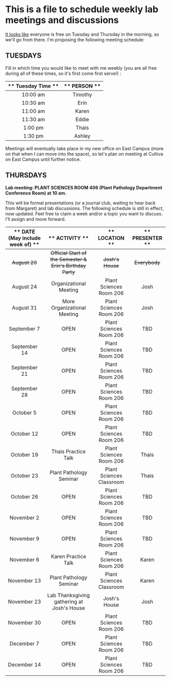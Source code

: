 # This is a file to schedule weekly lab meetings and discussions

[It looks like](http://whenisgood.net/akrkr3e/results/qkqsztz) everyone is free on Tuesday and Thursday in the morning, so we'll go from there.  I'm proposing the following meeting schedule:

## __TUESDAYS__

Fill in which time you would like to meet with me weekly (you are all free during all of these times, so it's first come first serve!) :

** Tuesday Time **|** PERSON **
:-----:|:-----:
10:00 am | Timothy
10:30 am | Erin
11:00 am | Karen
11:30 am | Eddie
1:00 pm | Thais
1:30 pm | Ashley

Meetings will eventually take place in my new office on East Campus (more on that when I can move into the space), so let's plan on meeting at Cultiva on East Campus until further notice.


## __THURSDAYS__

__Lab meeting: PLANT SCIENCES ROOM 406 (Plant Pathology Department Conference Room) at 10 am.__

This will be formal presentations (or a journal club, waiting to hear back from Margaret) and lab discussions. The following schedule is still in effect, now updated. Feel free to claim a week and/or a topic you want to discuss. I'll assign and move forward.

** DATE (May include week of) **|** ACTIVITY **|** LOCATION **|** PRESENTER **
:-----:|:-----:|:-----:|:-----:
~~August 20~~ | ~~Official Start of the Semester & Erin's Birthday Party~~ | ~~Josh's House~~ | ~~Everybody~~
August 24 | Organizational Meeting | Plant Sciences Room 206 | Josh
August 31 | More Organizational Meeting | Plant Sciences Room 206 | Josh
September 7 | OPEN | Plant Sciences Room 206 | TBD
September 14 | OPEN | Plant Sciences Room 206 | TBD
September 21 | OPEN | Plant Sciences Room 206 | TBD
September 28 | OPEN | Plant Sciences Room 206 | TBD
October 5 | OPEN | Plant Sciences Room 206 | TBD
October 12 | OPEN | Plant Sciences Room 206 | TBD
October 19 | Thais Practice Talk | Plant Sciences Room 206 | Thais
October 23 | Plant Pathology Seminar | Plant Sciences Classroom | Thais
October 26 | OPEN | Plant Sciences Room 206 | TBD
November 2 | OPEN | Plant Sciences Room 206 | TBD
November 9 | OPEN | Plant Sciences Room 206 | TBD
November 6 | Karen Practice Talk | Plant Sciences Room 206 | Karen
November 13 | Plant Pathology Seminar | Plant Sciences Classroom | Karen
November 23 | Lab Thanksgiving gathering at Josh's House | Josh's House | Josh
November 30 | OPEN | Plant Sciences Room 206 | TBD
December 7 | OPEN | Plant Sciences Room 206 | TBD
December 14 | OPEN | Plant Sciences Room 206 | TBD

